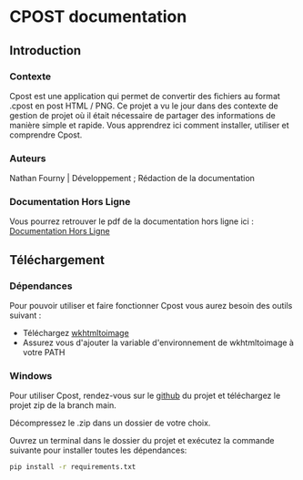 # CPOST documentation

## Introduction

### Contexte

Cpost est une application qui permet de convertir des fichiers au format .cpost en post HTML / PNG.
Ce projet a vu le jour dans des contexte de gestion de projet où il était nécessaire de partager des informations de manière simple et rapide.
Vous apprendrez ici comment installer, utiliser et comprendre Cpost.

### Auteurs

Nathan Fourny | Développement ; Rédaction de la documentation

### Documentation Hors Ligne

Vous pourrez retrouver le pdf de la documentation hors ligne ici : [Documentation Hors Ligne]()

## Téléchargement

### Dépendances

Pour pouvoir utiliser et faire fonctionner Cpost vous aurez besoin des outils suivant :  

- Téléchargez [wkhtmltoimage](https://wkhtmltopdf.org/downloads.html)
- Assurez vous d'ajouter la variable d'environnement de wkhtmltoimage à votre PATH

### Windows

Pour utiliser Cpost, rendez-vous sur le [github](https://github.com/NeekzenTutorials/cposts-postcard-generator) du projet et téléchargez le projet zip de la branch main.  

Décompressez le .zip dans un dossier de votre choix.  

Ouvrez un terminal dans le dossier du projet et exécutez la commande suivante pour installer toutes les dépendances:  

```bash
pip install -r requirements.txt
```


